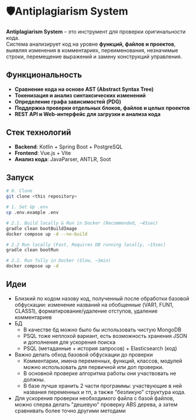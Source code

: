 # 🛡️Antiplagiarism System

**Antiplagiarism System** – это инструмент для проверки оригинальности кода.  
Система анализирует код на уровне **функций, файлов и проектов**, выявляя изменения в комментариях, переименования, незначимые строки, перемещение выражений и замену конструкций управления.

## Функциональность
- **Сравнение кода на основе AST (Abstract Syntax Tree)**
- **Токенизация и анализ синтаксических изменений**
- **Определение графа зависимостей (PDG)**
- **Поддержка проверки отдельных блоков, файлов и целых проектов**
- **REST API и Web-интерфейс для загрузки и анализа кода**

## Стек технологий
- **Backend**: Kotlin + Spring Boot + PostgreSQL
- **Frontend**: Vue.js + Vite
- **Анализ кода**: JavaParser, ANTLR, Soot

## Запуск
```bash
# 0. Clone
git clone <this repository>

# 1. Set Up .env
cp .env.example .env

# 2.1. Build locally & Run in Docker (Recommended, ~45sec)
gradle clean bootBuildImage
docker compose up -d --no-build

# 2.2 Run locally (Fast, Requires DB running locally, ~15sec) 
gradle clean bootRun

# 2.2. Run fully in Docker (Slow, ~3min)
docker compose up -d


```

## Идеи
- Близкий по кодом назову код, полученный после обработки базовой обфускации: изменение названий на обобщенные (VAR1, FUN1, CLASS1), форматирование/удаление отступов, удаление комментариев
- БД
  - В качестве бд можно было бы использовать чистую MongoDB
  - PSQL тоже неплохой вариант, есть возможность хранения JSON и дополнения для ускорения поиска 
  - PSQL (метаданные + история запросов) + Elasticsearch (код)
- Важно делать обход базовой обфускации до проверки
  - Комментарии, имена переменных, функций, классов, модулей можно использовать для первичной или доп проверки. 
  - В основной проверке алгоритма работы они участвовать не должны.
  - В базе лучше хранить 2 части программы: участвующие в ней названия переменных и тп, а также "безликую" структура кода. 
- Для ускорения проверки необходимого файла с базой файлов, можно сперва делать "дешевую" проверку ABS дерева, а затем сравнивать более точно другими методами
